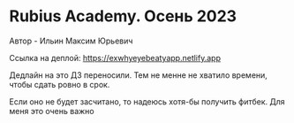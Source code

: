 # Rubius Academy. Осень 2023 #
Автор - Ильин Максим Юрьевич

Ссылка на деплой: https://exwhyeyebeatyapp.netlify.app

Дедлайн на это ДЗ переносили. Тем не менне не хватило времени, чтобы сдать ровно в срок.

Если оно не будет засчитано, то надеюсь хотя-бы получить фитбек. Для меня это очень важно
